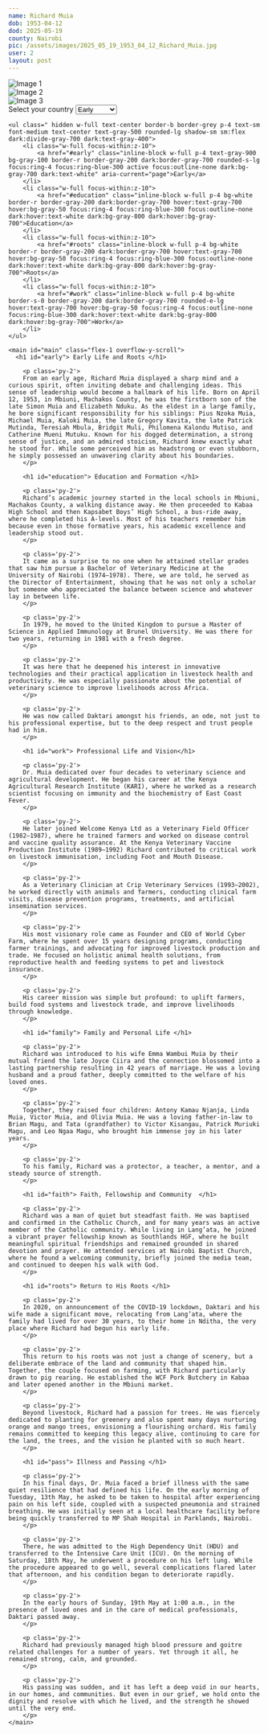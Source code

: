 ```yaml
---
name: Richard Muia
dob: 1953-04-12
dod: 2025-05-19
county: Nairobi
pic: /assets/images/2025_05_19_1953_04_12_Richard_Muia.jpg
user: 2
layout: post
---
```


<div class="swiper-container">
   <div class="swiper-wrapper">
      <div class="swiper-slide">
         <img src="/assets/images/2023_01_01_1947_08_03_Michael_Njoroge_Mwangi.jpg" alt="Image 1" />
      </div>
      <div class="swiper-slide">
         <img src="/assets/images/2023_01_01_1980_11_19_Marvin_Ngumbau_Wambua.jpg" alt="Image 2" />
      </div>
      <div class="swiper-slide">
         <img src="/assets/images/2023_01_02_1963_06_05_Ebby_Ayuma_Mullavu_.jpg" alt="Image 3" />
      </div>
   </div>
   <div class="swiper-pagination"></div>
   <div class="swiper-button-next"></div>
   <div class="swiper-button-prev"></div>
</div>


<div class="flex flex-col h-screen overflow-hidden">
    <div class="sm:hidden">
        <label for="tabs" class="sr-only">Select your country</label>
        <select id="tabs" class="bg-gray-50 border border-gray-300 text-gray-900 text-sm rounded-lg focus:ring-blue-500 focus:border-blue-500 block w-full p-2.5 dark:bg-gray-700 dark:border-gray-600 dark:placeholder-gray-400 dark:text-white dark:focus:ring-blue-500 dark:focus:border-blue-500">
            <option>Early</option>
            <option>Education</option>
            <option>Roots</option>
            <option>Work</option>
        </select>
    </div>

    <ul class=" hidden w-full text-center border-b border-grey p-4 text-sm font-medium text-center text-gray-500 rounded-lg shadow-sm sm:flex dark:divide-gray-700 dark:text-gray-400"> 
        <li class="w-full focus-within:z-10">
            <a href="#early" class="inline-block w-full p-4 text-gray-900 bg-gray-100 border-r border-gray-200 dark:border-gray-700 rounded-s-lg focus:ring-4 focus:ring-blue-300 active focus:outline-none dark:bg-gray-700 dark:text-white" aria-current="page">Early</a>
        </li>
        <li class="w-full focus-within:z-10">
            <a href="#education" class="inline-block w-full p-4 bg-white border-r border-gray-200 dark:border-gray-700 hover:text-gray-700 hover:bg-gray-50 focus:ring-4 focus:ring-blue-300 focus:outline-none dark:hover:text-white dark:bg-gray-800 dark:hover:bg-gray-700">Education</a>
        </li>
        <li class="w-full focus-within:z-10">
            <a href="#roots" class="inline-block w-full p-4 bg-white border-r border-gray-200 dark:border-gray-700 hover:text-gray-700 hover:bg-gray-50 focus:ring-4 focus:ring-blue-300 focus:outline-none dark:hover:text-white dark:bg-gray-800 dark:hover:bg-gray-700">Roots</a>
        </li>
        <li class="w-full focus-within:z-10">
            <a href="#work" class="inline-block w-full p-4 bg-white border-s-0 border-gray-200 dark:border-gray-700 rounded-e-lg hover:text-gray-700 hover:bg-gray-50 focus:ring-4 focus:outline-none focus:ring-blue-300 dark:hover:text-white dark:bg-gray-800 dark:hover:bg-gray-700">Work</a>
        </li>
    </ul>

    <main id="main" class="flex-1 overflow-y-scroll">
      <h1 id="early"> Early Life and Roots </h1>

        <p class='py-2'>
        From an early age, Richard Muia displayed a sharp mind and a curious spirit, often inviting debate and challenging ideas. This sense of leadership would become a hallmark of his life. Born on April 12, 1953, in Mbiuni, Machakos County, he was the firstborn son of the late Simon Muia and Elizabeth Nduku. As the eldest in a large family, he bore significant responsibility for his siblings: Pius Nzoka Muia, Michael Muia, Kaloki Muia, the late Gregory Kavita, the late Patrick Mutinda, Teresiah Mbula, Bridgit Muli, Philomena Kalondu Mutiso, and Catherine Mueni Mutuku. Known for his dogged determination, a strong sense of justice, and an admired stoicism, Richard knew exactly what he stood for. While some perceived him as headstrong or even stubborn, he simply possessed an unwavering clarity about his boundaries. 
        </p>

        <h1 id="education"> Education and Formation </h1>

        <p class='py-2'>
        Richard’s academic journey started in the local schools in Mbiuni, Machakos County, a walking distance away. He then proceeded to Kabaa High School and then Kapsabet Boys’ High School, a bus-ride away, where he completed his A-levels. Most of his teachers remember him because even in those formative years, his academic excellence and leadership stood out. 
        </p>

        <p class='py-2'>
        It came as a surprise to no one when he attained stellar grades that saw him pursue a Bachelor of Veterinary Medicine at the University of Nairobi (1974–1978). There, we are told, he served as the Director of Entertainment, showing that he was not only a scholar but someone who appreciated the balance between science and whatever lay in between life.
        </p>

        <p class='py-2'>
        In 1979, he moved to the United Kingdom to pursue a Master of Science in Applied Immunology at Brunel University. He was there for two years, returning in 1981 with a fresh degree. 
        </p>

        <p class='py-2'>
        It was here that he deepened his interest in innovative technologies and their practical application in livestock health and productivity. He was especially passionate about the potential of veterinary science to improve livelihoods across Africa. 
        </p>

        <p class='py-2'>
        He was now called Daktari amongst his friends, an ode, not just to his professional expertise, but to the deep respect and trust people had in him.
        </p>

        <h1 id="work"> Professional Life and Vision</h1>

        <p class='py-2'>
        Dr. Muia dedicated over four decades to veterinary science and agricultural development. He began his career at the Kenya Agricultural Research Institute (KARI), where he worked as a research scientist focusing on immunity and the biochemistry of East Coast Fever.
        </p>

        <p class='py-2'>
        He later joined Welcome Kenya Ltd as a Veterinary Field Officer (1982–1987), where he trained farmers and worked on disease control and vaccine quality assurance. At the Kenya Veterinary Vaccine Production Institute (1989–1992) Richard contributed to critical work on livestock immunisation, including Foot and Mouth Disease.
        </p>

        <p class='py-2'>
        As a Veterinary Clinician at Crip Veterinary Services (1993–2002), he worked directly with animals and farmers, conducting clinical farm visits, disease prevention programs, treatments, and artificial insemination services.
        </p>

        <p class='py-2'>
        His most visionary role came as Founder and CEO of World Cyber Farm, where he spent over 15 years designing programs, conducting farmer trainings, and advocating for improved livestock production and trade. He focused on holistic animal health solutions, from reproductive health and feeding systems to pet and livestock insurance.
        </p>

        <p class='py-2'>
        His career mission was simple but profound: to uplift farmers, build food systems and livestock trade, and improve livelihoods through knowledge. 
        </p>

        <h1 id="family"> Family and Personal Life </h1>

        <p class='py-2'>
        Richard was introduced to his wife Emma Wambui Muia by their mutual friend the late Joyce Ciira and the connection blossomed into a lasting partnership resulting in 42 years of marriage. He was a loving husband and a proud father, deeply committed to the welfare of his loved ones. 
        </p>

        <p class='py-2'>
        Together, they raised four children: Antony Kamau Njanja, Linda Muia, Victor Muia, and Olivia Muia. He was a loving father-in-law to Brian Magu, and Tata (grandfather) to Victor Kisangau, Patrick Muriuki Magu, and Leo Ngaa Magu, who brought him immense joy in his later years.
        </p>

        <p class='py-2'>
        To his family, Richard was a protector, a teacher, a mentor, and a steady source of strength. 
        </p>

        <h1 id="faith"> Faith, Fellowship and Community  </h1>

        <p class='py-2'> 
        Richard was a man of quiet but steadfast faith. He was baptised and confirmed in the Catholic Church, and for many years was an active member of the Catholic community. While living in Lang’ata, he joined a vibrant prayer fellowship known as Southlands HGF, where he built meaningful spiritual friendships and remained grounded in shared devotion and prayer. He attended services at Nairobi Baptist Church, where he found a welcoming community, briefly joined the media team, and continued to deepen his walk with God. 
        </p>

        <h1 id="roots"> Return to His Roots </h1>

        <p class='py-2'>
        In 2020, on announcement of the COVID-19 lockdown, Daktari and his wife made a significant move, relocating from Lang’ata, where the family had lived for over 30 years, to their home in Nditha, the very place where Richard had begun his early life.
        </p>

        <p class='py-2'>
        This return to his roots was not just a change of scenery, but a deliberate embrace of the land and community that shaped him. Together, the couple focused on farming, with Richard particularly drawn to pig rearing. He established the WCF Pork Butchery in Kabaa and later opened another in the Mbiuni market.
        </p>

        <p class='py-2'>
        Beyond livestock, Richard had a passion for trees. He was fiercely dedicated to planting for greenery and also spent many days nurturing orange and mango trees, envisioning a flourishing orchard. His family remains committed to keeping this legacy alive, continuing to care for the land, the trees, and the vision he planted with so much heart.
        </p>

        <h1 id="pass"> Illness and Passing </h1>

        <p class='py-2'>
        In his final days, Dr. Muia faced a brief illness with the same quiet resilience that had defined his life. On the early morning of Tuesday, 13th May, he asked to be taken to hospital after experiencing pain on his left side, coupled with a suspected pneumonia and strained breathing. He was initially seen at a local healthcare facility before being quickly transferred to MP Shah Hospital in Parklands, Nairobi.
        </p>

        <p class='py-2'>
        There, he was admitted to the High Dependency Unit (HDU) and transferred to the Intensive Care Unit (ICU). On the morning of Saturday, 18th May, he underwent a procedure on his left lung. While the procedure appeared to go well, several complications flared later that afternoon, and his condition began to deteriorate rapidly.
        </p>

        <p class='py-2'>
        In the early hours of Sunday, 19th May at 1:00 a.m., in the presence of loved ones and in the care of medical professionals, Daktari passed away.
        </p>

        <p class='py-2'>
        Richard had previously managed high blood pressure and goitre related challenges for a number of years. Yet through it all, he remained strong, calm, and grounded.
        </p>

        <p class='py-2'>
        His passing was sudden, and it has left a deep void in our hearts, in our homes, and communities. But even in our grief, we hold onto the dignity and resolve with which he lived, and the strength he showed until the very end.
        </p>
    </main>
    
</div>


<script>
    const selectElement = document.getElementById('tabs');
    const mainElement = document.getElementById('main');

    selectElement.addEventListener('change', function() {
        console.log(`You selected: ${selectElement.value}`);
        var option = document.getElementById(selectElement.value.toLowerCase()).offsetTop; 
        mainElement.scrollTo(0, (option - 40)); 
        console.log(`Jump to: ${option}`);
    });


    var swiper = new Swiper('.swiper-container', {
    loop: true,
    pagination: {
        el: '.swiper-pagination',
        clickable: true,
    },
    navigation: {
        nextEl: '.swiper-button-next',
        prevEl: '.swiper-button-prev',
    },
    });

</script>

